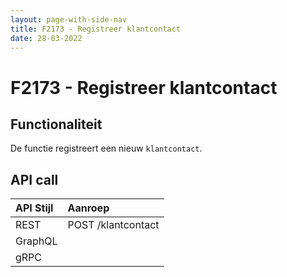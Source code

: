 ```yaml
---
layout: page-with-side-nav
title: F2173 - Registreer klantcontact
date: 28-03-2022
---
```


# F2173 - Registreer klantcontact

## Functionaliteit

De functie registreert een nieuw `klantcontact`.

## API call

| API Stijl | Aanroep |
| :--- | :--- |
| REST | POST /klantcontact |
| GraphQL | |
| gRPC | |
